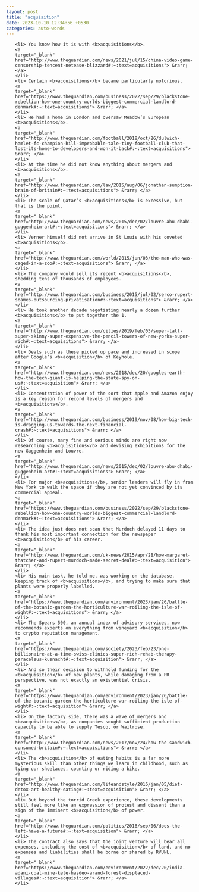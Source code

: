 ```yaml
---
layout: post
title: "acquisition"
date: 2023-10-10 12:34:56 +0530
categories: auto-words
---
```

<ol>

    <li> You know how it is with <b>acquisitions</b>.
    <a 
    target="_blank" 
    href="http://www.theguardian.com/news/2021/jul/15/china-video-game-censorship-tencent-netease-blizzard#:~:text=acquisitions"> &rarr; </a>
    </li>
    <li> Certain <b>acquisitions</b> became particularly notorious.
    <a 
    target="_blank" 
    href="https://www.theguardian.com/business/2022/sep/29/blackstone-rebellion-how-one-country-worlds-biggest-commercial-landlord-denmark#:~:text=acquisitions"> &rarr; </a>
    </li>
    <li> He had a home in London and oversaw Meadow’s European <b>acquisitions</b>.
    <a 
    target="_blank" 
    href="http://www.theguardian.com/football/2018/oct/26/dulwich-hamlet-fc-champion-hill-improbable-tale-tiny-football-club-that-lost-its-home-to-developers-and-won-it-back#:~:text=acquisitions"> &rarr; </a>
    </li>
    <li> At the time he did not know anything about mergers and <b>acquisitions</b>.
    <a 
    target="_blank" 
    href="http://www.theguardian.com/law/2015/aug/06/jonathan-sumption-brain-of-britain#:~:text=acquisitions"> &rarr; </a>
    </li>
    <li> The scale of Qatar’s <b>acquisitions</b> is excessive, but that is the point.
    <a 
    target="_blank" 
    href="http://www.theguardian.com/news/2015/dec/02/louvre-abu-dhabi-guggenheim-art#:~:text=acquisitions"> &rarr; </a>
    </li>
    <li> Verner himself did not arrive in St Louis with his coveted <b>acquisitions</b>.
    <a 
    target="_blank" 
    href="http://www.theguardian.com/world/2015/jun/03/the-man-who-was-caged-in-a-zoo#:~:text=acquisitions"> &rarr; </a>
    </li>
    <li> The company would sell its recent <b>acquisitions</b>, shedding tens of thousands of employees.
    <a 
    target="_blank" 
    href="http://www.theguardian.com/business/2015/jul/02/serco-rupert-soames-outsourcing-privatisation#:~:text=acquisitions"> &rarr; </a>
    </li>
    <li> He took another decade negotiating nearly a dozen further <b>acquisitions</b> to put together the 1.
    <a 
    target="_blank" 
    href="http://www.theguardian.com/cities/2019/feb/05/super-tall-super-skinny-super-expensive-the-pencil-towers-of-new-yorks-super-rich#:~:text=acquisitions"> &rarr; </a>
    </li>
    <li> Deals such as these picked up pace and increased in scope after Google’s <b>acquisition</b> of Keyhole.
    <a 
    target="_blank" 
    href="http://www.theguardian.com/news/2018/dec/20/googles-earth-how-the-tech-giant-is-helping-the-state-spy-on-us#:~:text=acquisition"> &rarr; </a>
    </li>
    <li> Concentration of power of the sort that Apple and Amazon enjoy is a key reason for record levels of mergers and <b>acquisitions</b>.
    <a 
    target="_blank" 
    href="http://www.theguardian.com/business/2019/nov/08/how-big-tech-is-dragging-us-towards-the-next-financial-crash#:~:text=acquisitions"> &rarr; </a>
    </li>
    <li> Of course, many fine and serious minds are right now researching <b>acquisitions</b> and devising exhibitions for the new Guggenheim and Louvre.
    <a 
    target="_blank" 
    href="http://www.theguardian.com/news/2015/dec/02/louvre-abu-dhabi-guggenheim-art#:~:text=acquisitions"> &rarr; </a>
    </li>
    <li> For major <b>acquisitions</b>, senior leaders will fly in from New York to walk the space if they are not yet convinced by its commercial appeal.
    <a 
    target="_blank" 
    href="https://www.theguardian.com/business/2022/sep/29/blackstone-rebellion-how-one-country-worlds-biggest-commercial-landlord-denmark#:~:text=acquisitions"> &rarr; </a>
    </li>
    <li> The idea just does not scan that Murdoch delayed 11 days to thank his most important connection for the newspaper <b>acquisition</b> of his career.
    <a 
    target="_blank" 
    href="http://www.theguardian.com/uk-news/2015/apr/28/how-margaret-thatcher-and-rupert-murdoch-made-secret-deal#:~:text=acquisition"> &rarr; </a>
    </li>
    <li> His main task, he told me, was working on the database, keeping track of <b>acquisitions</b>, and trying to make sure that plants were properly labelled.
    <a 
    target="_blank" 
    href="https://www.theguardian.com/environment/2023/jan/26/battle-of-the-botanic-garden-the-horticulture-war-roiling-the-isle-of-wight#:~:text=acquisitions"> &rarr; </a>
    </li>
    <li> The Spears 500, an annual index of advisory services, now recommends experts on everything from vineyard <b>acquisition</b> to crypto reputation management.
    <a 
    target="_blank" 
    href="https://www.theguardian.com/society/2023/feb/23/one-billionaire-at-a-time-swiss-clinics-super-rich-rehab-therapy-paracelsus-kusnacht#:~:text=acquisition"> &rarr; </a>
    </li>
    <li> And so their decision to withhold funding for the <b>acquisition</b> of new plants, while damaging from a PR perspective, was not exactly an existential crisis.
    <a 
    target="_blank" 
    href="https://www.theguardian.com/environment/2023/jan/26/battle-of-the-botanic-garden-the-horticulture-war-roiling-the-isle-of-wight#:~:text=acquisition"> &rarr; </a>
    </li>
    <li> On the factory side, there was a wave of mergers and <b>acquisitions</b>, as companies sought sufficient production capacity to be able to supply Tesco, or Waitrose.
    <a 
    target="_blank" 
    href="http://www.theguardian.com/news/2017/nov/24/how-the-sandwich-consumed-britain#:~:text=acquisitions"> &rarr; </a>
    </li>
    <li> The <b>acquisition</b> of eating habits is a far more mysterious skill than other things we learn in childhood, such as tying our shoelaces, counting or riding a bike.
    <a 
    target="_blank" 
    href="http://www.theguardian.com/lifeandstyle/2016/jan/05/diet-detox-art-healthy-eating#:~:text=acquisition"> &rarr; </a>
    </li>
    <li> But beyond the torrid Greek experience, these developments still feel more like an expression of protest and dissent than a sign of the imminent <b>acquisition</b> of power.
    <a 
    target="_blank" 
    href="http://www.theguardian.com/politics/2016/sep/06/does-the-left-have-a-future#:~:text=acquisition"> &rarr; </a>
    </li>
    <li> The contract also says that the joint venture will bear all expenses, including the cost of <b>acquisition</b> of land, and no expenses and liabilities shall be borne or shared by RVUNL.
    <a 
    target="_blank" 
    href="https://www.theguardian.com/environment/2022/dec/20/india-adani-coal-mine-kete-hasdeo-arand-forest-displaced-villages#:~:text=acquisition"> &rarr; </a>
    </li>